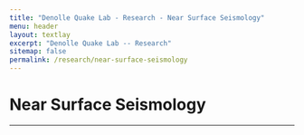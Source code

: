 ```yaml
---
title: "Denolle Quake Lab - Research - Near Surface Seismology"
menu: header
layout: textlay
excerpt: "Denolle Quake Lab -- Research"
sitemap: false
permalink: /research/near-surface-seismology
---
```


# Near Surface Seismology
---